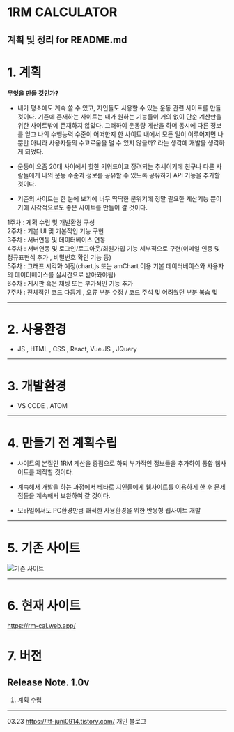 # 1RM CALCULATOR
계획 및 정리 for README.md
---
# 1. 계획

  __무엇을 만들 것인가?__

  - 내가 평소에도 계속 쓸 수 있고, 지인들도 사용할 수 있는 운동 관련 사이트를 만들 것이다. 기존에 존재하는 사이트는 내가 원하는 기능들이 거의 없이
  단순 계산만을 위한 사이트밖에 존재하지 않았다. 그러하여 운동량 계산을 하며 동시에 다른 정보를 얻고 나의 수행능력 수준이 어떠한지 한 사이트 내에서
  모든 일이 이루어지면 나뿐만 아니라 사용자들의 수고로움을 덜 수 있지 않을까? 라는 생각에 개발을 생각하게 되었다. 

  - 운동이 요즘 20대 사이에서 핫한 키워드이고 장려되는 추세이기에 친구나 다른 사람들에게 나의 운동 수준과 정보를 공유할 수 있도록 공유하기 API 기능을 추가할 것이다. 

  - 기존의 사이트는 한 눈에 보기에 너무 딱딱한 분위기에 정말 필요한 계산기능 뿐이기에 시각적으로도 좋은 사이트를 만들어 갈 것이다.

1주차 : 계획 수립 및 개발환경 구성  
2주차 : 기본 UI 및 기본적인 기능 구현  
3주차 : 서버연동 및 데이터베이스 연동  
4주차 : 서버연동 및 로그인/로그아웃/회원가입 기능 세부적으로 구현(이메일 인증 및 정규표현식 추가 , 비밀번호 확인 기능 등)  
5주차 : 그래프 시각화 예정(chart.js 또는 amChart 이용 기본 데이터베이스와 사용자의 데이터베이스를 실시간으로 받아와야됨)   
6주차 : 게시판 혹은 채팅 또는 부가적인 기능 추가  
7주차 : 전체적인 코드 다듬기 , 오류 부분 수정  / 코드 주석 및 어려웠던 부분 복습 및   

---
# 2. 사용환경
  - JS , HTML , CSS , React, Vue.JS , JQuery

---
# 3. 개발환경
  - VS CODE , ATOM

---
# 4. __만들기 전 계획수립__
  - 사이트의 본질인 1RM 계산을 중점으로 하되 부가적인 정보들을 추가하여 통합 웹사이트를 제작할 것이다.

  - 계속해서 개발을 하는 과정에서 베타로 지인들에게 웹사이트를 이용하게 한 후 문제점들을 계속해서 보완하여 갈 것이다.

  - 모바일에서도 PC환경만큼 쾌적한 사용환경을 위한 반응형 웹사이트 개발
---

# 5. 기존 사이트 
![기존 사이트](https://user-images.githubusercontent.com/100837725/157412987-4d9da7dc-e2bd-4a15-81e0-d03b4a100335.PNG)

---
# 6. 현재 사이트
https://rm-cal.web.app/

# 7. 버전
Release Note.
1.0v
---
  1. 계획 수립

---
03.23
https://ltf-juni0914.tistory.com/ 개인 블로그




